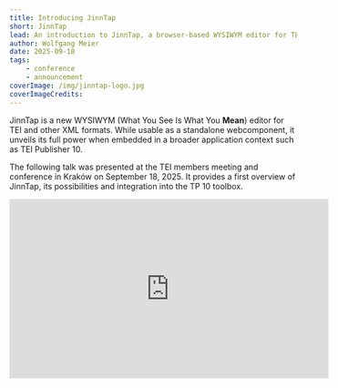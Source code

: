 ```yaml
---
title: Introducing JinnTap
short: JinnTap
lead: An introduction to JinnTap, a browser-based WYSIWYM editor for TEI/XML coming to TP 10
author: Wolfgang Meier
date: 2025-09-18
tags:
    - conference
    - announcement
coverImage: /img/jinntap-logo.jpg
coverImageCredits: 
---
```


JinnTap is a new WYSIWYM (What You See Is What You **Mean**) editor for TEI and other XML formats. While usable as a standalone webcomponent, it unveils its full power
when embedded in a broader application context such as TEI Publisher 10.

The following talk was presented at the TEI members meeting and conference in Kraków on September 18, 2025. It provides a first overview of JinnTap, its possibilities and integration into the TP 10 toolbox.

<iframe width="560" height="315" src="https://www.youtube.com/embed/SpE1bg6OmwE?si=LnaXdzwlUfT10Tsa" title="YouTube video player" frameborder="0" allow="accelerometer; autoplay; clipboard-write; encrypted-media; gyroscope; picture-in-picture; web-share" referrerpolicy="strict-origin-when-cross-origin" allowfullscreen></iframe>